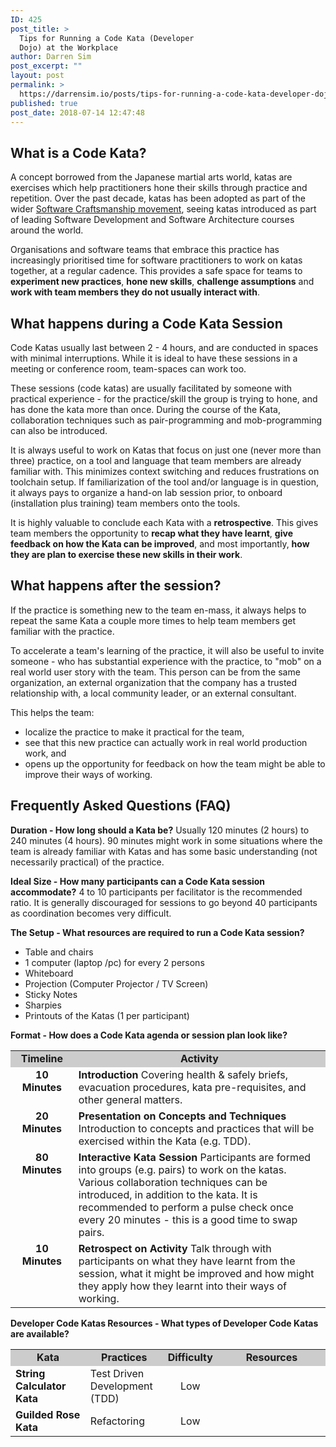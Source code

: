 ```yaml
---
ID: 425
post_title: >
  Tips for Running a Code Kata (Developer
  Dojo) at the Workplace
author: Darren Sim
post_excerpt: ""
layout: post
permalink: >
  https://darrensim.io/posts/tips-for-running-a-code-kata-developer-dojo-at-the-workplace/
published: true
post_date: 2018-07-14 12:47:48
---
```

<h2>What is a Code Kata?</h2>
A concept borrowed from the Japanese martial arts world, katas are exercises which help practitioners hone their skills through practice and repetition. Over the past decade, katas has been adopted as part of the wider <a href="https://en.wikipedia.org/wiki/Software_craftsmanship" target="_blank" rel="noopener">Software Craftsmanship movement</a>, seeing katas introduced as part of leading Software Development and Software Architecture courses around the world.

Organisations and software teams that embrace this practice has increasingly prioritised time for software practitioners to work on katas together, at a regular cadence. This provides a safe space for teams to <strong>experiment new practices</strong>, <strong>hone new skills</strong>, <strong>challenge assumptions</strong> and <strong>work with team members they do not usually interact with</strong>.
<h2>What happens during a Code Kata Session</h2>
Code Katas usually last between 2 - 4 hours, and are conducted in spaces with minimal interruptions. While it is ideal to have these sessions in a meeting or conference room, team-spaces can work too.

These sessions (code katas) are usually facilitated by someone with practical experience - for the practice/skill the group is trying to hone, and has done the kata more than once. During the course of the Kata, collaboration techniques such as pair-programming and mob-programming can also be introduced.

It is always useful to work on Katas that focus on just one (never more than three) practice, on a tool and language that team members are already familiar with. This minimizes context switching and reduces frustrations on toolchain setup. If familiarization of the tool and/or language is in question, it always pays to organize a hand-on lab session prior, to onboard (installation plus training) team members onto the tools.

It is highly valuable to conclude each Kata with a <strong>retrospective</strong>. This gives team members the opportunity to <strong>recap what they have learnt</strong>, <strong>give feedback on how the Kata can be improved</strong>, and most importantly, <strong>how they are plan to exercise these new skills in their work</strong>.
<h2>What happens after the session?</h2>
If the practice is something new to the team en-mass, it always helps to repeat the same Kata a couple more times to help team members get familiar with the practice.

To accelerate a team's learning of the practice, it will also be useful to invite someone - who has substantial experience with the practice, to "mob" on a real world user story with the team. This person can be from the same organization, an external organization that the company has a trusted relationship with, a local community leader, or an external consultant.

This helps the team:
<ul>
 	<li>localize the practice to make it practical for the team,</li>
 	<li>see that this new practice can actually work in real world production work, and</li>
 	<li>opens up the opportunity for feedback on how the team might be able to improve their ways of working.</li>
</ul>
<h2>Frequently Asked Questions (FAQ)</h2>
<strong>Duration - How long should a Kata be?</strong>
Usually 120 minutes (2 hours) to 240 minutes (4 hours). 90 minutes might work in some situations where the team is already familiar with Katas and has some basic understanding (not necessarily practical) of the practice.

<strong>Ideal Size - How many participants can a Code Kata session accommodate?</strong>
4 to 10 participants per facilitator is the recommended ratio. It is generally discouraged for sessions to go beyond 40 participants as coordination becomes very difficult.

<strong>The Setup - What resources are required to run a Code Kata session?</strong>
<ul>
 	<li>Table and chairs</li>
 	<li>1 computer (laptop /pc) for every 2 persons</li>
 	<li>Whiteboard</li>
 	<li>Projection (Computer Projector / TV Screen)</li>
 	<li>Sticky Notes</li>
 	<li>Sharpies</li>
 	<li>Printouts of the Katas (1 per participant)</li>
</ul>
<strong>Format - How does a Code Kata agenda or session plan look like?</strong>
<table style="width: 100%;">
<tbody>
<tr>
<td style="width: 20%; font-weight: bold; text-align: center; background-color: #ccc;">Timeline</td>
<td style="width: 80%; font-weight: bold; text-align: center; background-color: #ccc;">Activity</td>
</tr>
<tr>
<td style="text-align: center; vertical-align: top; font-weight: bold;">10 Minutes</td>
<td><strong>Introduction</strong>
Covering health &amp; safely briefs, evacuation procedures, kata pre-requisites, and other general matters.</td>
</tr>
<tr>
<td style="text-align: center; vertical-align: top; font-weight: bold;">20 Minutes</td>
<td><strong>Presentation on Concepts and Techniques</strong>
Introduction to concepts and practices that will be exercised within the Kata (e.g. TDD).</td>
</tr>
<tr>
<td style="text-align: center; vertical-align: top; font-weight: bold;">80 Minutes</td>
<td><strong>Interactive Kata Session</strong>
Participants are formed into groups (e.g. pairs) to work on the katas. Various collaboration techniques can be introduced, in addition to the kata. It is recommended to perform a pulse check once every 20 minutes - this is a good time to swap pairs.</td>
</tr>
<tr>
<td style="text-align: center; vertical-align: top; font-weight: bold;">10 Minutes</td>
<td><strong>Retrospect on Activity</strong>
Talk through with participants on what they have learnt from the session, what it might be improved and how might they apply how they learnt into their ways of working.</td>
</tr>
</tbody>
</table>
<strong>Developer Code Katas Resources - What types of Developer Code Katas are available?</strong>
<table style="width: 100%;">
<tbody>
<tr>
<td style="width: 25%; font-weight: bold; text-align: center; background-color: #ccc;">Kata</td>
<td style="width: 25%; font-weight: bold; text-align: center; background-color: #ccc;">Practices</td>
<td style="width: 12%; font-weight: bold; text-align: center; background-color: #ccc;">Difficulty</td>
<td style="width: 38%; font-weight: bold; text-align: center; background-color: #ccc;">Resources</td>
</tr>
<tr>
<td style="font-weight: bold; vertical-align: top;">String Calculator Kata</td>
<td style="verticle-align: top;">Test Driven Development (TDD)</td>
<td style="verticle-align: top; text-align: center;">Low</td>
<td style="verticle-align: top; text-align: center;"></td>
</tr>
<tr>
<td style="font-weight: bold; vertical-align: top;">Guilded Rose Kata</td>
<td style="verticle-align: top;">Refactoring</td>
<td style="verticle-align: top; text-align: center;">Low</td>
<td style="verticle-align: top; text-align: center;"></td>
</tr>
</tbody>
</table>